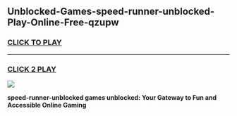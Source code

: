 
## Unblocked-Games-speed-runner-unblocked-Play-Online-Free-qzupw
<h3>
<a href="https://premium76.site?title=speed-runner-unblocked&ref=26A">CLICK TO PLAY</a></h3>
<hr>

<h3>
<a href="https://premium76.site?title=speed-runner-unblocked&ref=26A">CLICK 2 PLAY</a>
  
</h3>

<a href="https://premium76.site?title=speed-runner-unblocked&ref=26A"><img src="https://clearcache.store/games.png"></a>


**speed-runner-unblocked games unblocked: Your Gateway to Fun and Accessible Online Gaming**

